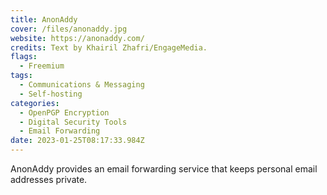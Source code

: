 ```yaml
---
title: AnonAddy
cover: /files/anonaddy.jpg
website: https://anonaddy.com/
credits: Text by Khairil Zhafri/EngageMedia.
flags:
  - Freemium
tags:
  - Communications & Messaging
  - Self-hosting
categories:
  - OpenPGP Encryption
  - Digital Security Tools
  - Email Forwarding
date: 2023-01-25T08:17:33.984Z
---
```

AnonAddy provides an email forwarding service that keeps personal email addresses private.